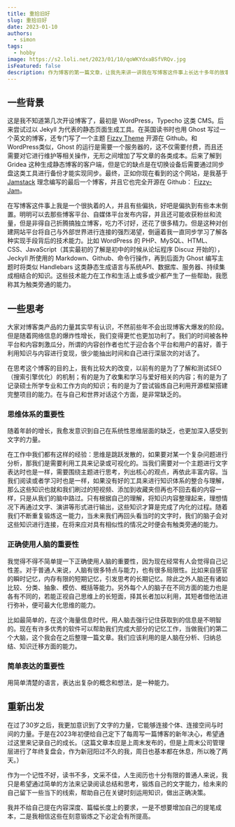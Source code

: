 ```yaml
---
title: 重拾旧好
slug: 重拾旧好
date: 2023-01-10
authors:
  - simon
tags:
  - hobby
image: https://s2.loli.net/2023/01/10/qoWKYdxaBSfVRQv.jpg
isFeatured: false
description: 作为博客的第一篇文章，让我先来讲一讲我在写博客这件事上长达十多年的故事。
---
```


## 一些背景

这是我不知道第几次开设博客了，最初是 WordPress，Typecho 这类 CMS。后来尝试过以 Jekyll 为代表的静态页面生成工具。在英国读书时也用 Ghost 写过一个英文的博客，还专门写了一个主题 [Fizzy Theme](https://github.com/huangyuzhang/Fizzy-Theme) 开源在 Github。和 WordPress类似，Ghost 的运行是需要一个服务器的，这不仅需要付费，而且还需要对它进行维护等相关操作，无形之间增加了写文章的各类成本。后来了解到 Gridea 这种生成静态博客的客户端，但是它的缺点是在切换设备后需要通过同步盘这类工具进行备份才能实现同步。最终，正如你现在看到的这个网站，是我基于 [Jamstack](https://jamstack.org/) 理念编写的最后一个博客，并且它也完全开源在 Github： [Fizzy-Jam](http://github.com/huangyuzhang/Fizzy-Jam)。

在写博客这件事上我是一个很执着的人，并且有些偏执，好吧是偏执到有些本末倒置。明明可以去那些博客平台、自媒体平台发布内容，并且还可能收获粉丝和流量，但是非得自己折腾搞独立博客，吃力不讨好，还花了很多精力。但是这种对创建网站平台将自己与外部世界进行连接的强烈渴望，倒逼着我一直同步学习了解各种实现手段背后的技术能力。比如 WordPress 的 PHP、MySQL、HTML、CSS、JavaScript（其实最初的了解是初中的时候从论坛程序 Discuz 开始的），Jeckyll 所使用的 Markdown、Github、命令行操作，再到后面为 Ghost 编写主题时将类似 Handlebars 这类静态生成语言与系统API、数据库、服务器、持续集成相结合的知识。这些技术能力在工作和生活上或多或少都产生了一些帮助，我愿称其为触类旁通的能力。

## 一些思考

大家对博客类产品的力量其实早有认识，不然前些年不会出现博客大爆发的阶段。但是随着网络信息的爆炸性增长，我们变得更忙也更加功利了。我们的时间被各种平台和内容刺激瓜分，所谓的内容创作者也忙于迎合各个平台和用户的喜好，善于利用知识与内容进行变现，很少能抽出时间和自己进行深层次的对话了。

在思考这个博客的目的上，我有比较大的改变，以前有的是为了了解和测试SEO（搜索引擎优化）的机制；有的是为了收集和学习与爱好相关的内容；有的是为了记录硕士所学专业和工作方向的知识；有的是为了尝试锻炼自己利用开源框架搭建完整项目的能力。在与自己和世界对话这个方面，是非常缺乏的。
### 思维体系的重要性

随着年龄的增长，我愈发意识到自己在系统性思维层面的缺乏，也更加深入感受到文字的力量。

在工作中我们都有这样的经验：思维是跳跃发散的，如果要对某一个复杂问题进行分析，那我们是需要利用工具来记录或可视化的。当我们需要对一个主题进行文字表达时也是一样，需要围绕主题进行思考，列出核心的观点，再依此丰富内容。当我们阅读或者学习时也是一样，如果没有好的工具来进行知识体系的整合与理解，那么这些知识也就和我们刷过的短视频、添加到收藏夹但再也不回去看的内容一样，只是从我们的脑中路过。只有根据自己的理解，将知识内容整理起来，理想情况下再通过文字、演讲等形式进行输出，这些知识才算是完成了内化的过程。随着我们不断重复锻炼这一能力，当未来我们再回头看当时的文字时，我们的脑子会对这些知识进行连接，在将来应对具有相似性的情况之时便会有触类旁通的能力。

### 正确使用人脑的重要性

我觉得不得不简单提一下正确使用人脑的重要性，因为现在经常有人会觉得自己记性差。对于普通人来说，人脑有很多特点与能力，也有很多局限性。比如来自感官的瞬时记忆，内存有限的短期记忆，引发思考的长期记忆。除此之外人脑还有诸如比较、分类、抽象、模仿、概括等能力。另外每个人的脑子在不同方面的能力也是各有不同的，若能正视自己思维上的长短面，择其长者加以利用，其短者借他法进行弥补，便可最大化思维的能力。

比如最简单的，在这个海量信息时代，用人脑去强行记住获取到的信息是不明智的。现在有许多优秀的软件可以帮助我们完成大部分的记忆工作，当做我们的第二个大脑，这个我会在之后整理一篇文章。我们应该利用的是人脑在分析、归纳总结、知识迁移方面的能力。

### 简单表达的重要性
用简单清楚的语言，表达出复杂的概念和想法，是一种能力。

## 重新出发

在过了30岁之后，我更加意识到了文字的力量，它能够连接个体、连接空间与时间的力量。于是在2023年初便给自己定下了每周写一篇博客的新年决心，希望通过这里来记录自己的成长。（这篇文章本应是上周末发布的，但是上周末公司管理层进行了年终复盘会，作为新冠阳过不久的我，周日也基本都在休息，所以晚了两天。）

作为一个记性不好，读书不多，文采不佳，人生阅历也十分有限的普通人来说，我只是希望通过简单的方法来记录阅读总结和思考，锻炼自己的文字能力，给未来的自己留下一些当下的线索，帮助自己在关键时刻运用知识，做出正确决策。

我并不给自己提在内容深度、篇幅长度上的要求，一是不想要增加自己的提笔成本，二是我相信这些在刻意锻炼之下必定会有所提高。